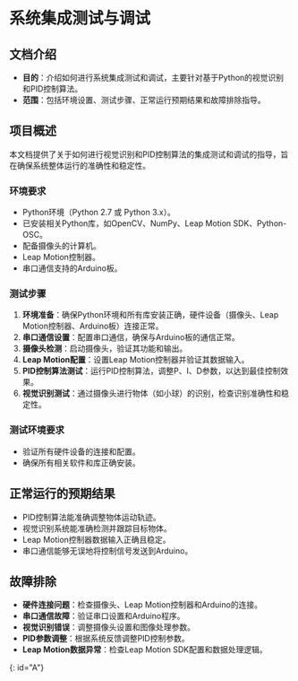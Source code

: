# 系统集成测试与调试

## 文档介绍
- **目的**：介绍如何进行系统集成测试和调试，主要针对基于Python的视觉识别和PID控制算法。
- **范围**：包括环境设置、测试步骤、正常运行预期结果和故障排除指导。

## 项目概述
本文档提供了关于如何进行视觉识别和PID控制算法的集成测试和调试的指导，旨在确保系统整体运行的准确性和稳定性。

### 环境要求
- Python环境（Python 2.7 或 Python 3.x）。
- 已安装相关Python库，如OpenCV、NumPy、Leap Motion SDK、Python-OSC。
- 配备摄像头的计算机。
- Leap Motion控制器。
- 串口通信支持的Arduino板。

### 测试步骤
1. **环境准备**：确保Python环境和所有库安装正确，硬件设备（摄像头、Leap Motion控制器、Arduino板）连接正常。
2. **串口通信设置**：配置串口通信，确保与Arduino板的通信正常。
3. **摄像头检测**：启动摄像头，验证其功能和输出。
4. **Leap Motion配置**：设置Leap Motion控制器并验证其数据输入。
5. **PID控制算法测试**：运行PID控制算法，调整P、I、D参数，以达到最佳控制效果。
6. **视觉识别测试**：通过摄像头进行物体（如小球）的识别，检查识别准确性和稳定性。

### 测试环境要求
- 验证所有硬件设备的连接和配置。
- 确保所有相关软件和库正确安装。

## 正常运行的预期结果
- PID控制算法能准确调整物体运动轨迹。
- 视觉识别系统能准确检测并跟踪目标物体。
- Leap Motion控制器数据输入正确且稳定。
- 串口通信能够无误地将控制信号发送到Arduino。


## 故障排除
- **硬件连接问题**：检查摄像头、Leap Motion控制器和Arduino的连接。
- **串口通信故障**：验证串口设置和Arduino程序。
- **视觉识别错误**：调整摄像头设置和图像处理参数。
- **PID参数调整**：根据系统反馈调整PID控制参数。
- **Leap Motion数据异常**：检查Leap Motion SDK配置和数据处理逻辑。

{: id="A"}